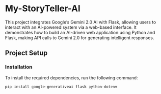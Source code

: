 # My-StoryTeller-AI

This project integrates Google’s Gemini 2.0 AI with Flask, allowing users to interact with an AI-powered system via a web-based interface. It demonstrates how to build an AI-driven web application using Python and Flask, making API calls to Gemini 2.0 for generating intelligent responses.

## Project Setup

### Installation

To install the required dependencies, run the following command:

```bash
pip install google-generativeai flask python-dotenv
